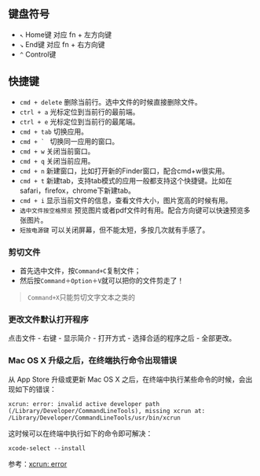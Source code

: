 ## 键盘符号
* `↖︎`  Home键 对应  fn + 左方向键
* `↘︎`  End键  对应  fn + 右方向键
* `^`   Control键

## 快捷键
- `cmd + delete` 删除当前行。选中文件的时候直接删除文件。
- `ctrl + a` 光标定位到当前行的最前端。
- `ctrl + e` 光标定位到当前行的最尾端。
- `cmd + tab` 切换应用。
- ``cmd + ` `` 切换同一应用的窗口。
- `cmd + w` 关闭当前窗口。
- `cmd + q` 关闭当前应用。
- `cmd + n` 新建窗口，比如打开新的Finder窗口，配合cmd+w很实用。
- `cmd + t` 新建tab，支持tab模式的应用一般都支持这个快捷键。比如在safari，firefox，chrome下新建tab。
- `cmd + i` 显示当前文件的信息，查看文件大小，图片宽高的时候有用。
- `选中文件按空格预览` 预览图片或者pdf文件时有用。配合方向键可以快速预览多张图片。
- `短按电源键` 可以关闭屏幕，但不能太短，多按几次就有手感了。

### 剪切文件
- 首先选中文件，按`Command+C`复制文件；
- 然后按`Command＋Option＋V`就可以把你的文件剪走了！

> `Command+X`只能剪切文字文本之类的

### 更改文件默认打开程序
点击文件 - 右键 - 显示简介 - 打开方式 - 选择合适的程序之后 - 全部更改。

### Mac OS X 升级之后，在终端执行命令出现错误
从 App Store 升级或更新 Mac OS X 之后，在终端中执行某些命令的时候，会出现如下的错误：

```
xcrun: error: invalid active developer path (/Library/Developer/CommandLineTools), missing xcrun at: /Library/Developer/CommandLineTools/usr/bin/xcrun
```

这时候可以在终端中执行如下的命令即可解决：

```shell
xcode-select --install
```

参考：[xcrun: error](http://tips.tutorialhorizon.com/2015/10/01/xcrun-error-invalid-active-developer-path-library-developer-commandline-tools-missing-xcrun/)

